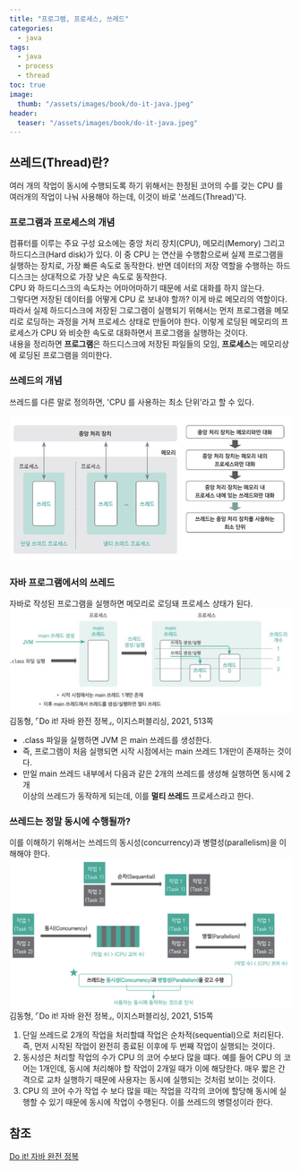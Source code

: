 ```yaml
---
title: "프로그램, 프로세스, 쓰레드"
categories:
  - java
tags:
  - java
  - process
  - thread
toc: true
image:
  thumb: "/assets/images/book/do-it-java.jpeg"
header:
  teaser: "/assets/images/book/do-it-java.jpeg"
---
```


## 쓰레드(Thread)란?

여러 개의 작업이 동시에 수행되도록 하기 위해서는 한정된 코어의 수를 갖는 CPU 를 여러개의 작업이
나눠 사용해야 하는데, 이것이 바로 '쓰레드(Thread)'다.

### 프로그램과 프로세스의 개념

컴퓨터를 이루는 주요 구성 요소에는 중앙 처리 장치(CPU), 메모리(Memory) 그리고 하드디스크(Hard disk)가 있다.
이 중 CPU 는 연산을 수행함으로써 실제 프로그램을 실행하는 장치로, 가장 빠른 속도로 동작한다.
반면 데이터의 저장 역할을 수행하는 하드 디스크는 상대적으로 가장 낮은 속도로 동작한다.  
CPU 와 하드디스크의 속도차는 어마어마하기 때문에 서로 대화를 하지 않는다.  
그렇다면 저장된 데이터를 어떻게 CPU 로 보내야 할까? 이게 바로 메모리의 역할이다.
따라서 실제 하드디스크에 저장된 그로그램이 실행되기 위해서는 먼저 프로그램을 메모리로 로딩하는 과정을 거쳐 프로세스 상태로
만들어야 한다. 이렇게 로딩된 메모리의 프로세스가 CPU 와 비슷한 속도로 대화하면서 프로그램을 실행하는 것이다.  
내용을 정리하면 **프로그램**은 하드디스크에 저장된 파일들의 모임, **프로세스**는 메모리상에 로딩된 프로그램을 의미한다.

### 쓰레드의 개념

쓰레드를 다른 말로 정의하면, 'CPU 를 사용하는 최소 단위'라고 할 수 있다.

<img src="assets/images/java/thread.jpeg" alt="">

### 자바 프로그램에서의 쓰레드

자바로 작성된 프로그램을 실행하면 메모리로 로딩돼 프로세스 상태가 된다.
<img src="../../../assets/images/java/thread-in-java.jpeg">  
김동형, ⌜Do it! 자바 완전 정복⌟, 이지스퍼블리싱, 2021, 513쪽

- .class 파일을 실행하면 JVM 은 main 쓰레드를 생성한다.
- 즉, 프로그램이 처음 실행되면 시작 시점에서는 main 쓰레드 1개만이 존재하는 것이다.
- 만일 main 쓰레드 내부에서 다음과 같은 2개의 쓰레드를 생성해 실행하면 동시에 2개  
  이상의 쓰레드가 동작하게 되는데, 이를 **멀티 쓰레드** 프로세스라고 한다.

### 쓰레드는 정말 동시에 수행될까?

이를 이해하기 위해서는 쓰레드의 동시성(concurrency)과 병렬성(parallelism)을 이해해야 한다.
<img src="../../../assets/images/java/thread-concurrency.jpeg">  
김동형, ⌜Do it! 자바 완전 정복⌟, 이지스퍼블리싱, 2021, 515쪽

1. 단일 쓰레드로 2개의 작업을 처리할떄 작업은 순차적(sequential)으로 처리된다. 즉, 먼저 시작된 작업이
   완전히 종료된 이후에 두 번째 작업이 실행되는 것이다.
2. 동시성은 처리할 작업의 수가 CPU 의 코어 수보다 많을 떄다. 예를 들어 CPU 의 코어는 1개인데, 동시에 처리해야 할
   작업이 2개일 때가 이에 해당한다. 매우 짧은 간격으로 교차 실행하기 때문에 사용자는 동시에 실행되는 것처럼 보이는 것이다.
3. CPU 의 코어 수가 작업 수 보다 많을 때는 작업을 각각의 코어에 할당해 동시에 실행할 수 있기 때문에 동시에 작업이
   수행된다. 이를 쓰레드의 병렬성이라 한다.

## 참조

[Do it! 자바 완전 정복](http://www.yes24.com/Product/Goods/103389317)